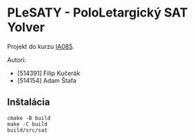 # PLeSATY - PoloLetargický SAT Yolver

Projekt do kurzu [IA085](https://is.muni.cz/auth/predmet/fi/jaro2024/IA085).

Autori: 

- [514391] Filip Kučerák
- [514154] Adam Štafa

## Inštalácia

```
cmake -B build
make -C build
build/src/sat
```
